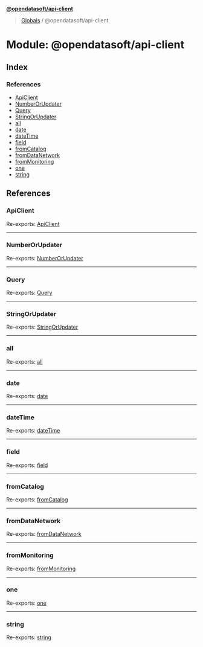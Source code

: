 **[@opendatasoft/api-client](../README.md)**

> [Globals](../globals.md) / @opendatasoft/api-client

# Module: @opendatasoft/api-client

## Index

### References

* [ApiClient](_opendatasoft_api_client.md#apiclient)
* [NumberOrUpdater](_opendatasoft_api_client.md#numberorupdater)
* [Query](_opendatasoft_api_client.md#query)
* [StringOrUpdater](_opendatasoft_api_client.md#stringorupdater)
* [all](_opendatasoft_api_client.md#all)
* [date](_opendatasoft_api_client.md#date)
* [dateTime](_opendatasoft_api_client.md#datetime)
* [field](_opendatasoft_api_client.md#field)
* [fromCatalog](_opendatasoft_api_client.md#fromcatalog)
* [fromDataNetwork](_opendatasoft_api_client.md#fromdatanetwork)
* [fromMonitoring](_opendatasoft_api_client.md#frommonitoring)
* [one](_opendatasoft_api_client.md#one)
* [string](_opendatasoft_api_client.md#string)

## References

### ApiClient

Re-exports: [ApiClient](../classes/client.apiclient.md)

___

### NumberOrUpdater

Re-exports: [NumberOrUpdater](odsql.md#numberorupdater)

___

### Query

Re-exports: [Query](../classes/odsql.query.md)

___

### StringOrUpdater

Re-exports: [StringOrUpdater](odsql.md#stringorupdater)

___

### all

Re-exports: [all](odsql.md#all)

___

### date

Re-exports: [date](odsql.md#date)

___

### dateTime

Re-exports: [dateTime](odsql.md#datetime)

___

### field

Re-exports: [field](odsql.md#field)

___

### fromCatalog

Re-exports: [fromCatalog](odsql.md#fromcatalog)

___

### fromDataNetwork

Re-exports: [fromDataNetwork](odsql.md#fromdatanetwork)

___

### fromMonitoring

Re-exports: [fromMonitoring](odsql.md#frommonitoring)

___

### one

Re-exports: [one](odsql.md#one)

___

### string

Re-exports: [string](odsql.md#string)
